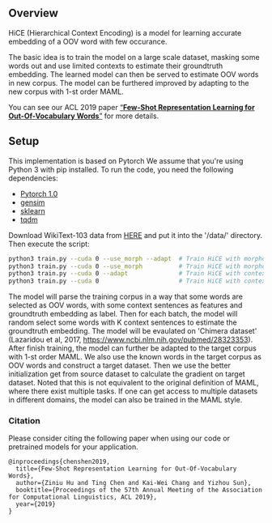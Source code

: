 ## Overview

HiCE (Hierarchical Context Encoding) is a model for learning accurate embedding of a OOV word with few occurance. 

The basic idea is to train the model on a large scale dataset, masking some words out and use limited contexts to estimate their groundtruth embedding. The learned model can then be served to estimate OOV words in new corpus. The model can be furthered improved by adapting to the new corpus with 1-st order MAML.

You can see our ACL 2019 paper [“**Few-Shot Representation Learning for Out-Of-Vocabulary Words**”](https://arxiv.org/abs/1907.00505) for more details.

## Setup
This implementation is based on Pytorch We assume that you're using Python 3 with pip installed. To run the code, you need the following dependencies:

- [Pytorch 1.0](https://pytorch.org/)
- [gensim](https://github.com/RaRe-Technologies/gensim)
- [sklearn](https://github.com/scikit-learn/scikit-learn)
- [tqdm](https://github.com/tqdm/tqdm)

Download WikiText-103 data from [HERE](https://drive.google.com/open?id=1h72movVxn6jbx_o-aJEniksZLdqYB_GF) and put it into the '/data/' directory. Then execute the script:

```bash
python3 train.py --cuda 0 --use_morph --adapt  # Train HiCE with morphology feature and use MAML for adaptation
python3 train.py --cuda 0 --use_morph          # Train HiCE with morphology feature and no adaptation
python3 train.py --cuda 0 --adapt              # Train HiCE with context only without morphology and use MAML for adaptation
python3 train.py --cuda 0                      # Train HiCE with context only without morphology and no adaptation
```
The model will parse the training corpus in a way that some words are selected as OOV words, with some context sentences as features and groundtruth embedding as label. Then for each batch, the model will random select some words with K context sentences to estimate the groundtruth embedding. The model will be evaulated on 'Chimera dataset' (Lazaridou et al, 2017, https://www.ncbi.nlm.nih.gov/pubmed/28323353). After finish training, the model can further be adapted to the target corpus with 1-st order MAML. We also use the known words in the target corpus as OOV words and construct a target dataset. Then we use the better initialization get from source dataset to calculate the gradient on target dataset. Noted that this is not equivalent to the original definition of MAML, where there exist multiple tasks. If one can get access to multiple datasets in different domains, the model can also be trained in the MAML style.


### Citation

Please consider citing the following paper when using our code or pretrained models for your application.

```
@inproceedings{chenshen2019,
  title={Few-Shot Representation Learning for Out-Of-Vocabulary Words},
  author={Ziniu Hu and Ting Chen and Kai-Wei Chang and Yizhou Sun},
  booktitle={Proceedings of the 57th Annual Meeting of the Association for Computational Linguistics, ACL 2019},
  year={2019}
}
```
